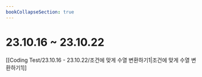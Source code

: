 ```yaml
---
bookCollapseSection: true
---
```


# 23.10.16 ~ 23.10.22

[[Coding Test/23.10.16 - 23.10.22/조건에 맞게 수열 변환하기1|조건에 맞게 수열 변환하기1]]